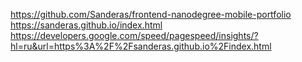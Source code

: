 https://github.com/Sanderas/frontend-nanodegree-mobile-portfolio
https://sanderas.github.io/index.html
https://developers.google.com/speed/pagespeed/insights/?hl=ru&url=https%3A%2F%2Fsanderas.github.io%2Findex.html
